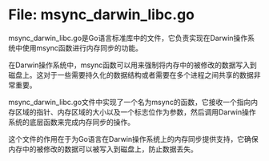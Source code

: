 # File: msync_darwin_libc.go

msync_darwin_libc.go是Go语言标准库中的文件，它负责实现在Darwin操作系统中使用msync函数进行内存同步的功能。

在Darwin操作系统中，msync函数可以用来强制将内存中的被修改的数据写入到磁盘上。这对于一些需要持久化的数据结构或者需要在多个进程之间共享的数据非常重要。

msync_darwin_libc.go文件中实现了一个名为msync的函数，它接收一个指向内存区域的指针、内存区域的大小以及一个标志位作为参数，然后调用Darwin操作系统的底层函数来完成内存同步的操作。

这个文件的作用在于为Go语言在Darwin操作系统上的内存同步提供支持，它确保内存中的被修改的数据可以被写入到磁盘上，防止数据丢失。


